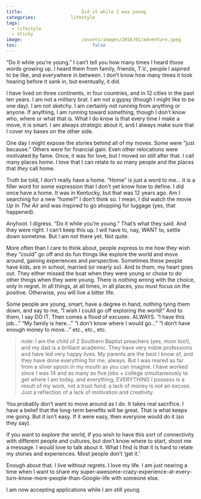 ```yaml
---
title:						Did it while I was young
categories:				lifestyle
tags:
  - lifestyle
  - sticky
image:						/assets/images/2016/01/adventure.jpeg
tos:							false
---
```


“Do it while you’re young.” I can’t tell you how many times I heard those words growing up. I heard them from family, friends, T.V., people I aspired to be like, and everywhere in between. I don’t know how many times it took hearing before it sank in, but eventually, it did.

I have lived on three continents, in four countries, and in 12 cities in the past ten years. I am not a military brat. I am not a gypsy (though I might like to be one day). I am not sketchy. I am certainly not running from anything or anyone. If anything, I am running toward something, though I don’t know who, where or what that is. What I do know is that every time I make a move, it is smart. I am always strategic about it, and I always make sure that I cover my bases on the other side.

One day I might expose the stories behind all of my moves. Some were “just because.” Others were for financial gain. Even other relocations were motivated by fame. Once, it was for love, but I moved on still after that. I call many places home. I love that I can relate to so many people and the places that *they* call home.

Truth be told, I don’t really have a home. “Home” is just a word to me... it is a filler word for some expression that I don’t yet know how to define. I did once have a home. It was in Kentucky, but that was 12 years ago. Am I searching for a new “home?” I don’t think so. I mean, I did watch the movie *Up In The Air* and was inspired to go shopping for luggage (yes, that happened).

Anyhoot. I digress. “Do it while you’re young.” That’s what they said. And they were right. I can’t keep this up. I will have to, nay, WANT to, settle down sometime. But I am not there yet. Not quite.

More often than I care to think about, people express to me how they wish they “could” go off and do fun things like explore the world and move around, gaining experiences and perspective. Sometimes these people have kids, are in school, married (or nearly so). And to them, my heart goes out. They either missed the boat when they were young or chose to do other things when they were young. There is nothing wrong with the choice, only in regret. In all things, at all times, in all places, you must focus on the positive. Otherwise, you will live a bitter life.

Some people are young, smart, have a degree in hand, nothing tying them down, and say to me, “I wish I could go off exploring the world!” And to them, I say DO IT. Then comes a flood of excuses: ALWAYS. “I have this job…” “My family is here…” “I don’t know where I would go…” “I don’t have enough money to move…” etc., etc., etc.

> note: I am the child of 2 Southern Baptist preachers (yes, mom too!), and my dad is a brilliant academic. They have very noble professions and have led very happy lives. My parents are the best I know of, and they have done everything for me, always. But I was reared as far from a silver spoon in my mouth as you can imagine. I have worked since I was 14 and as many as five jobs + college simultaneously to get where I am today, and everything, EVERYTHING I possess is a result of my work, not a trust fund; a lack of money is not an excuse. Just a reflection of a lack of motivation and creativity.

You probably don’t want to move around as I do. It takes real sacrifice. I have a belief that the long-term benefits will be great. That is what keeps me going. But it isn’t easy. If it were easy, then everyone would do it (so they say).

If you want to explore the world, if you wish to have this sort of connectivity with different people and cultures, but don’t know where to start, shoot me a message. I would love to talk about it. What I find is that it is hard to relate my stories and experiences. Most people don’t ‘get it.’

Enough about that. I live without regrets. I love my life. I am just nearing a time when I want to share my super-awesome-crazy-experience-at-every-turn-know-more-people-than-Google-life with someone else.

I am now accepting applications while I am still young.